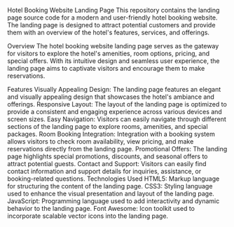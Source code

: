 Hotel Booking Website Landing Page
This repository contains the landing page source code for a modern and user-friendly hotel booking website. The landing page is designed to attract potential customers and provide them with an overview of the hotel's features, services, and offerings.

Overview
The hotel booking website landing page serves as the gateway for visitors to explore the hotel's amenities, room options, pricing, and special offers. With its intuitive design and seamless user experience, the landing page aims to captivate visitors and encourage them to make reservations.

Features
Visually Appealing Design: The landing page features an elegant and visually appealing design that showcases the hotel's ambiance and offerings.
Responsive Layout: The layout of the landing page is optimized to provide a consistent and engaging experience across various devices and screen sizes.
Easy Navigation: Visitors can easily navigate through different sections of the landing page to explore rooms, amenities, and special packages.
Room Booking Integration: Integration with a booking system allows visitors to check room availability, view pricing, and make reservations directly from the landing page.
Promotional Offers: The landing page highlights special promotions, discounts, and seasonal offers to attract potential guests.
Contact and Support: Visitors can easily find contact information and support details for inquiries, assistance, or booking-related questions.
Technologies Used
HTML5: Markup language for structuring the content of the landing page.
CSS3: Styling language used to enhance the visual presentation and layout of the landing page.
JavaScript: Programming language used to add interactivity and dynamic behavior to the landing page.
Font Awesome: Icon toolkit used to incorporate scalable vector icons into the landing page.
